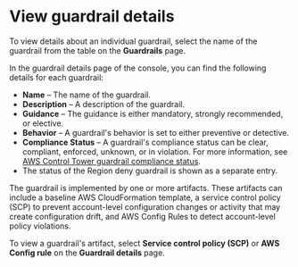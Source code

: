# View guardrail details<a name="guardrail-details"></a>

To view details about an individual guardrail, select the name of the guardrail from the table on the **Guardrails** page\.

In the guardrail details page of the console, you can find the following details for each guardrail:
+ **Name** – The name of the guardrail\.
+ **Description** – A description of the guardrail\.
+ **Guidance** – The guidance is either mandatory, strongly recommended, or elective\.
+ **Behavior** – A guardrail's behavior is set to either preventive or detective\.
+ **Compliance Status** – A guardrail's compliance status can be clear, compliant, enforced, unknown, or in violation\. For more information, see [AWS Control Tower guardrail compliance status](compliance.md#compliance-statuses)\.
+  The status of the Region deny guardrail is shown as a separate entry\. 

The guardrail is implemented by one or more artifacts\. These artifacts can include a baseline AWS CloudFormation template, a service control policy \(SCP\) to prevent account\-level configuration changes or activity that may create configuration drift, and AWS Config Rules to detect account\-level policy violations\.

To view a guardrail's artifact, select **Service control policy \(SCP\)** or **AWS Config rule** on the **Guardrail details** page\.